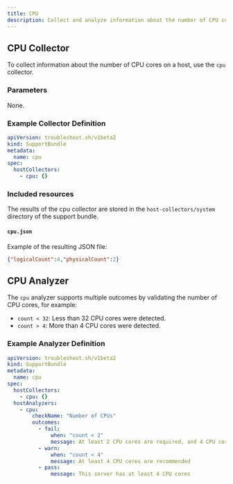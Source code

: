 ```yaml
---
title: CPU
description: Collect and analyze information about the number of CPU cores.
---
```


## CPU Collector

To collect information about the number of CPU cores on a host, use the `cpu` collector.

### Parameters

None.

### Example Collector Definition

```yaml
apiVersion: troubleshoot.sh/v1beta2
kind: SupportBundle
metadata:
  name: cpu
spec:
  hostCollectors:
    - cpu: {}
```

### Included resources

The results of the cpu collector are stored in the `host-collectors/system` directory of the support bundle.

#### `cpu.json`

Example of the resulting JSON file:

```json
{"logicalCount":4,"physicalCount":2}
```

## CPU Analyzer

The `cpu` analyzer supports multiple outcomes by validating the number of CPU cores, for example:

- `count < 32`: Less than 32 CPU cores were detected.
- `count > 4`: More than 4 CPU cores were detected.

### Example Analyzer Definition

```yaml
apiVersion: troubleshoot.sh/v1beta2
kind: SupportBundle
metadata:
  name: cpu
spec:
  hostCollectors:
    - cpu: {}
  hostAnalyzers:
    - cpu:
        checkName: "Number of CPUs"
        outcomes:
          - fail:
              when: "count < 2"
              message: At least 2 CPU cores are required, and 4 CPU cores are recommended
          - warn:
              when: "count < 4"
              message: At least 4 CPU cores are recommended
          - pass:
              message: This server has at least 4 CPU cores
```
